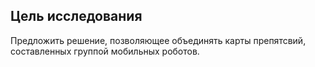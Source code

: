 ﻿## Цель исследования

Предложить решение, позволяющее объединять карты препятсвий, составленных группой мобильных роботов.